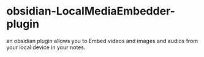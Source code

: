 # obsidian-LocalMediaEmbedder-plugin
an obsidian plugin allows you to Embed videos and images and audios from your local device  in your notes.
